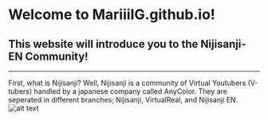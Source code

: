 # Welcome to MariiiIG.github.io!
## This website will introduce you to the Nijisanji-EN Community!
---
First, what is Nijisanji? Well, Nijisanji is a community of Virtual Youtubers (V-tubers) handled by a japanese company called AnyColor. They are seperated in different branches; Nijisanji, VirtualReal, and Nijisanji EN.
![alt text](http://pbs.twimg.com/media/FHjxssTVUAATuj3.jpg)
